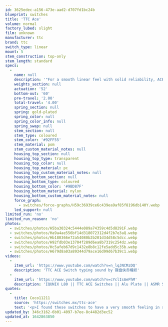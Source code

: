 ```yaml
---
id: 3625edec-a156-473e-aad2-d707fd1bc24b
blueprint: switches
title: 'TTC Ace'
volume: normal
factory_lubed: slight
film: unknown
manufacturer: ttc
brand: ttc
switch_type: linear
mount: 5
stem_construction: top-only
stem_length: standard
specs:
  -
    name: null
    description: '"For a smooth linear feel with solid reliability, ACE’s TTC linear switches are a smart choice. With springs made from gold-plated stainless steel and contacts made from gold alloy, they’re both durable and responsive. They require 60 grams of force for actuation, putting them in the midrange for linear switch sensitivity. Each switch also has a substantial 2 millimeters of pretravel, so softer mishits won’t likely register. Completing each switch, a lime green stem and mint green base housing add natural flair to accent any board." - [Drop](https://drop.com/buy/ace-ttc-linear-switches#overview)'
    weights_section: null
    actuation: '52'
    bottom-out: '60'
    pre-travel: '2.00'
    total-travel: '4.00'
    spring_section: null
    spring: gold-plated
    spring_color: null
    spring_color_info: null
    spring_swap: null
    stem_section: null
    stem_type: coloured
    stem_color: '#92FF55'
    stem_material: pom
    stem_custom_material_notes: null
    housing_top_section: null
    housing_top_type: transparent
    housing_top_color: null
    housing_top_material: pc
    housing_top_custom_material_notes: null
    housing_bottom_section: null
    housing_bottom_type: coloured
    housing_bottom_color: '#9BD87F'
    housing_bottom_material: nylon
    housing_bottom_custom_material_notes: null
    force_graph:
      - switches/force-graphs/H59c36939ce6c439ea9af85f8196db140Y.webp
    led_support: null
limited_run: 'no'
limited_run_reason: 'no'
photos:
  - switches/photos/H5ba30324c5444e089a74359c4d5d8291F.webp
  - switches/photos/Ha9a4ae556bf14d318072312d4f2b7e3aQ.webp
  - switches/photos/Hb180366e72a54080b2b201d34d58c5dcc.webp
  - switches/photos/H92fdb03e13704f289d6ea8b7319c254dz.webp
  - switches/photos/Hc5afeb67d9c1432e8b8c12fe5add5c35b.webp
  - switches/photos/H679d8a03a89344d79ace16d99d67b39c1.webp
videos:
  -
    item_url: 'https://www.youtube.com/watch?v=n_lqJNCMzDQ'
    description: 'TTC ACE Switch typing sound by 键盘侠赤瞳妖'
  -
    item_url: 'https://www.youtube.com/watch?v=cYclIsAePhM'
    description: 'IQUNIX L80 || TTC ACE Switches || Alu Plate || ASMR Sound Test by filled types'
quotes:
  -
    title: Coco11211
    source: 'https://switches.mx/ttc-ace'
    text: '<p>I found these switches to have a very smooth feeling in stock form. They sounded very deep, but hearing other soundtests, make me come to the conclusion that it varies greatly depending on the keyboard.</p>'
updated_by: 346c3162-6b01-4097-b7ee-8c4482d3ec52
updated_at: 1642863850
---
```

